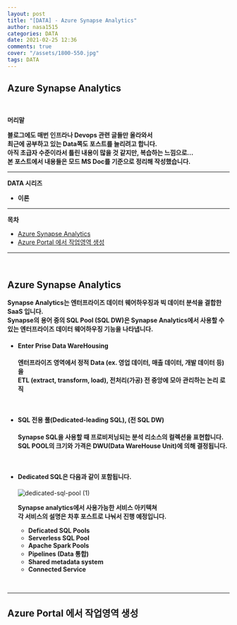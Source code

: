 ```yaml
---
layout: post
title: "[DATA] - Azure Synapse Analytics"
author: nasa1515
categories: DATA
date: 2021-02-25 12:36
comments: true
cover: "/assets/1800-550.jpg"
tags: DATA
---
```




## **Azure Synapse Analytics**


<br/>

**머리말**  

**블로그에도 매번 인프라나 Devops 관련 글들만 올라와서**  
**최근에 공부하고 있는 Data쪽도 포스트를 늘리려고 합니다.**  
**아직 초급자 수준이라서 틀린 내용이 많을 것 같지만, 복습하는 느낌으로...**  
**본 포스트에서 내용들은 모드 MS Doc를 기준으로 정리해 작성했습니다.**


  


 
---

**DATA 시리즈**

* **이론**



---



**목차**


- [Azure Synapse Analytics](#a1)
- [Azure Portal 에서 작업영역 생성](#a2)


--- 

<br/>

## **Azure Synapse Analytics**   <a name="a1"></a>  

**Synapse Analytics는 엔터프라이즈 데이터 웨어하우징과 빅 데이터 분석을 결합한 SaaS 입니다.**  
**Synapse의 용어 중의 SQL Pool (SQL DW)은 Synapse Analytics에서 사용할 수 있는 엔터프라이즈 데이터 웨어하우징 기능을 나타냅니다.** 

* #### **Enter Prise Data WareHousing**

    **엔터프라이즈 영역에서 정적 Data (ex. 영업 데이터, 매출 데이터, 개발 데이터 등)을**  
    **ETL (extract, transform, load), 전처리(가공) 전 중앙에 모아 관리하는 논리 로직**

<br/>

* #### **SQL 전용 풀(Dedicated-leading SQL), (전 SQL DW)**  

    **Synapse SQL을 사용할 때 프로비저닝되는 분석 리소스의 컬렉션을 표현합니다.**  
    **SQL POOL의 크기와 가격은 DWU(Data WareHouse Unit)에 의해 결정됩니다.** 

<br/>

* #### **Dedicated SQL은 다음과 같이 포함됩니다.** 

    ![dedicated-sql-pool (1)](https://user-images.githubusercontent.com/69498804/109120531-6abe1880-7789-11eb-8b03-7e3a301f9f3b.png)

    **Synapse analytics에서 사용가능한 서비스 아키텍쳐**  
    **각 서비스의 설명은 차후 포스트로 나눠서 진행 예정입니다.**

    * **Deficated SQL Pools**
    * **Serverless SQL Pool**
    * **Apache Spark Pools**
    * **Pipelines (Data 통합)**
    * **Shared metadata system**
    * **Connected Service**

<br/>

---


## **Azure Portal 에서 작업영역 생성**   <a name="a2"></a>  

